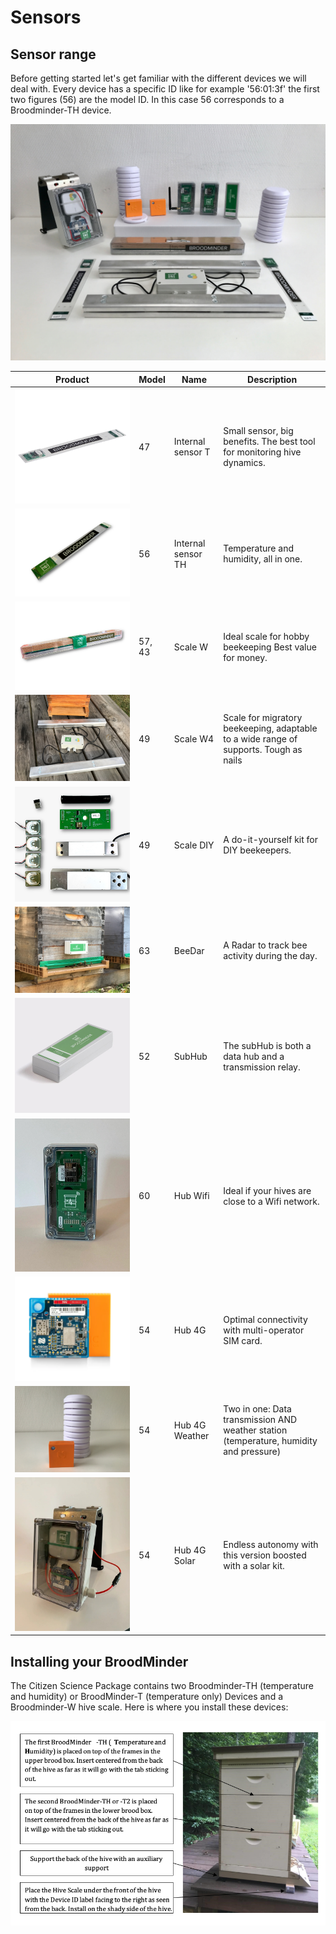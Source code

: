 # Sensors



## Sensor range

Before getting started let's get familiar with the different devices we will deal with. 
Every device has a specific ID like for example '56:01:3f' the first two figures (56) are the model ID. In this case 56 corresponds to a Broodminder-TH device.

 ![image](../assets/images/products/gamme_complete.jpg#largeImg)


| **Product** | **Model** | **Name** | **Description** |
|-            |----          |--        |-                 |
| ![image](../assets/images/products/t2.png#mediumImg) |47 | Internal sensor T | Small sensor, big benefits. The best tool for monitoring hive dynamics. |
| ![image](../assets/images/products/th2.png#mediumImg) |56 | Internal sensor TH | Temperature and humidity, all in one. |
| ![image](../assets/images/products/w.png#mediumImg) |57, 43 | Scale W | Ideal scale for hobby beekeeping Best value for money. |
| ![image](../assets/images/products/W_alu_Pro.jpg#mediumImg) |49 | Scale W4 | Scale for migratory beekeeping, adaptable to a wide range of supports. Tough as nails |
| ![image](../assets/images/products/diy_all.png#mediumImg) |49 | Scale DIY | A do-it-yourself kit for DIY beekeepers. |
| ![image](../assets/images/products/beedar.jpg#mediumImg) |63 | BeeDar | A Radar to track bee activity during the day. |
| ![image](../assets/images/products/subHub.jpg#mediumImg) |52 | SubHub | The subHub is both a data hub and a transmission relay. |
| ![image](../assets/images/products/xwifi.jpg#mediumImg) |60 | Hub Wifi | Ideal if your hives are close to a Wifi network. |
| ![image](../assets/images/products/t91.png#mediumImg) |54 | Hub 4G | Optimal connectivity with multi-operator SIM card. |
| ![image](../assets/images/products/t91_weather.jpg#mediumImg) |54 | Hub 4G Weather | Two in one: Data transmission AND weather station (temperature, humidity and pressure) |
| ![image](../assets/images/products/t91_solar.jpg#mediumImg) |54 | Hub 4G Solar | Endless autonomy with this version boosted with a solar kit. |



## Installing your BroodMinder

The Citizen Science Package contains two Broodminder-TH (temperature and humidity) or BroodMinder-T (temperature only) Devices and a Broodminder-W hive scale. Here is where you install these devices:

![image](../assets/images/03_sensor_locs.png#largeImg)

